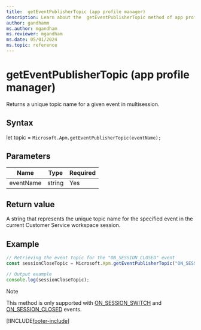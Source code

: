 ```yaml
---
title:  getEventPublisherTopic (app profile manager)
description: Learn about the  getEventPublisherTopic method of app profile manager in Customer Service workspace.
author: gandhamm
ms.author: mgandham
ms.reviewer: mgandham
ms.date: 05/01/2024
ms.topic: reference
---
```


# getEventPublisherTopic (app profile manager)


Returns a unique topic name for a given event in multisession.
 

## Syntax

let topic = `Microsoft.Apm.getEventPublisherTopic(eventName);`


## Parameters

| **Name**        | **Type** | **Required** |
|-----------------|----------|--------------|
| eventName | string | Yes           |  

## Return value

A string that represents the unique topic name for the specified event in the current Customer Service workspace session.

## Example

```javascript
// Retrieving the event topic for the "ON_SESSION_CLOSED" event
const sessionCloseTopic = Microsoft.Apm.getEventPublisherTopic("ON_SESSION_CLOSED");

// Output example 
console.log(sessionCloseTopic);
```

> [!NOTE]
> This method is only supported with [ON_SESSION_SWITCH](../events/on_session_switch.md) and [ON_SESSION_CLOSED](../events/on_session_closed.md) events.

[!INCLUDE[footer-include](../../../../includes/footer-banner.md)]